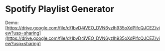 # Spotify Playlist Generator

Demo:[https://drive.google.com/file/d/1bvD4iVEO_DVN6yzlh935oXdPlfcQJCEZ/view?usp=sharing](https://drive.google.com/file/d/1bvD4iVEO_DVN6yzlh935oXdPlfcQJCEZ/view?usp=sharing)
